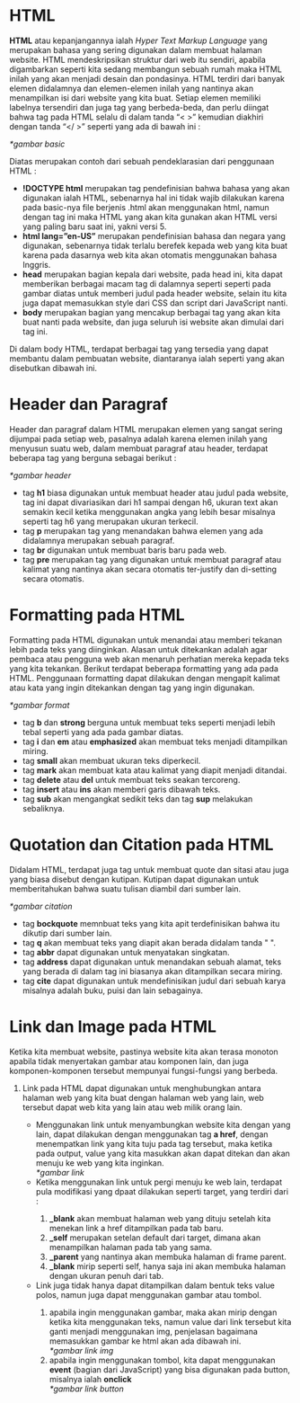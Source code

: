 # HTML
<b>HTML</b> atau kepanjangannya ialah <i>Hyper Text Markup Language</i> yang merupakan bahasa yang sering digunakan dalam membuat halaman website. HTML mendeskripsikan struktur dari web itu sendiri, apabila digambarkan seperti kita sedang 
membangun sebuah rumah maka HTML inilah yang akan menjadi desain dan pondasinya. HTML terdiri dari banyak elemen didalamnya dan elemen-elemen inilah yang nantinya akan menampilkan isi dari website yang kita buat. 
Setiap elemen memiliki labelnya tersendiri dan juga tag yang berbeda-beda, dan perlu diingat bahwa tag pada HTML selalu di dalam tanda “< >” kemudian diakhiri dengan tanda “</ >” seperti yang ada di bawah ini :

<i>*gambar basic</i>
 
Diatas merupakan contoh dari sebuah pendeklarasian dari penggunaan HTML : 
<ul type="disc">
<li> <b>!DOCTYPE html</b> merupakan tag pendefinisian bahwa bahasa yang akan digunakan ialah HTML, sebenarnya hal ini tidak wajib dilakukan karena pada basic-nya file berjenis .html akan menggunakan html,
namun dengan tag ini maka HTML yang akan kita gunakan akan HTML versi yang paling baru saat ini, yakni versi 5. </li>
<li> <b>html lang=”en-US”</b> merupakan pendefinisian bahasa  dan negara yang digunakan, sebenarnya tidak terlalu berefek kepada web yang kita buat karena pada dasarnya web kita akan otomatis menggunakan bahasa Inggris. </li>
<li> <b>head</b> merupakan bagian kepala dari website, pada head ini, kita dapat memberikan berbagai macam tag di dalamnya seperti <head> seperti pada gambar diatas untuk memberi judul pada header website,
  selain itu kita juga dapat memasukkan style dari CSS dan script dari JavaScript nanti.</li>
<li> <b>body</b> merupakan bagian yang mencakup berbagai tag yang akan kita buat nanti pada website, dan juga seluruh isi website akan dimulai dari tag ini.</li>
</ul>

Di dalam body HTML, terdapat berbagai tag yang tersedia yang dapat membantu dalam pembuatan website, diantaranya ialah seperti yang akan disebutkan dibawah ini.

# Header dan Paragraf

Header dan paragraf dalam HTML merupakan elemen yang sangat sering dijumpai pada setiap web, pasalnya adalah karena elemen inilah yang menyusun suatu web, dalam membuat paragraf
atau header, terdapat beberapa tag yang berguna sebagai berikut :

<i>*gambar header</i>
	
<ul type="disc">
<li>tag <b>h1</b> biasa digunakan untuk membuat header atau judul pada website, tag ini dapat divariasikan dari h1 sampai dengan h6,
ukuran text akan semakin kecil ketika menggunakan angka yang lebih besar misalnya seperti tag h6 yang merupakan ukuran terkecil.</li>
<li>tag <b>p</b> merupakan tag yang menandakan bahwa elemen yang ada didalamnya merupakan sebuah paragraf.</li>
<li>tag <b>br</b> digunakan untuk membuat baris baru pada web.</li>
<li>tag <b>pre</b> merupakan tag yang digunakan untuk membuat paragraf atau kalimat yang nantinya akan secara otomatis ter-justify dan di-setting secara otomatis.</li>
</ul>

# Formatting pada HTML
	
Formatting pada HTML digunakan untuk menandai atau memberi tekanan lebih pada teks yang diinginkan. Alasan untuk ditekankan adalah agar pembaca atau pengguna web akan menaruh perhatian mereka kepada teks yang kita tekankan.
Berikut terdapat beberapa formatting yang ada pada HTML. Penggunaan formatting dapat dilakukan dengan mengapit kalimat atau kata yang ingin ditekankan dengan tag yang ingin digunakan.

<i>*gambar format</i>

<ul type="disc">
<li>tag <b>b</b> dan <b>strong</b> berguna untuk membuat teks seperti menjadi lebih tebal seperti yang ada pada gambar diatas.</li>
<li>tag <b>i</b> dan <b>em</b> atau <b>emphasized</b> akan membuat teks menjadi ditampilkan miring.</li>
<li>tag <b>small</b> akan membuat ukuran teks diperkecil.</li>
<li>tag <b>mark</b> akan membuat kata atau kalimat yang diapit menjadi ditandai.</li>
<li>tag <b>delete</b> atau <b>del</b> untuk membuat teks seakan tercoreng.</li>
<li>tag <b>insert</b> atau <b>ins</b> akan memberi garis dibawah teks.</li>
<li>tag <b>sub</b> akan mengangkat sedikit teks dan tag <b>sup</b> melakukan sebaliknya.</li>
</ul>

# Quotation dan Citation pada HTML

Didalam HTML, terdapat juga tag untuk membuat quote dan sitasi atau juga yang biasa disebut dengan kutipan. Kutipan dapat digunakan untuk memberitahukan bahwa suatu tulisan
diambil dari sumber lain.

<i>*gambar citation</i>

<ul type="disc">
  <li> tag <b>bockquote</b> memnbuat teks yang kita apit terdefinisikan bahwa itu dikutip dari sumber lain.</li>
  <li> tag <b>q</b> akan membuat teks yang diapit akan berada didalam tanda " ".</li>
  <li> tag <b>abbr</b> dapat digunakan untuk menyatakan singkatan.</li> 
  <li> tag <b>address</b> dapat digunakan untuk menandakan sebuah alamat, teks yang berada di dalam tag ini
	biasanya akan ditampilkan secara miring.</li>
 <li> tag <b>cite</b> dapat digunakan untuk mendefinisikan judul dari sebuah karya misalnya adalah buku, puisi dan lain
 sebagainya.</li>
</ul>

# Link dan Image pada HTML

Ketika kita membuat website, pastinya website kita akan terasa monoton apabila tidak menyertakan gambar atau
komponen lain, dan juga komponen-komponen tersebut mempunyai fungsi-fungsi yang berbeda.
<ol type="square">
<li>Link pada HTML dapat digunakan untuk menghubungkan antara halaman web yang kita buat dengan halaman web yang lain, web tersebut dapat web kita yang lain atau web milik orang lain.</li>
<ul type="a">
<li>Menggunakan link untuk menyambungkan website kita dengan yang lain, dapat dilakukan dengan menggunakan tag <b>a href</b>, dengan menempatkan link yang kita tuju
pada tag tersebut, maka ketika pada output, value yang kita masukkan akan dapat ditekan dan akan menuju ke web yang kita inginkan. </li>
<i>*gambar link</i>
<li>Ketika menggunakan link untuk pergi menuju ke web lain, terdapat pula modifikasi yang dpaat dilakukan seperti target, yang terdiri dari : </li>
<ol>
	<li><b>_blank</b> akan membuat halaman web yang dituju setelah kita menekan link a href ditampilkan pada tab baru.</li>
	<li><b>_self</b> merupakan setelan default dari target, dimana akan menampilkan halaman pada tab yang sama.</li>
	<li><b>_parent</b> yang nantinya akan membuka halaman di frame parent.</li>
	<li><b>_blank</b> mirip seperti self, hanya saja ini akan membuka halaman dengan ukuran penuh dari tab.</li>
</ol>
<li>Link juga tidak hanya dapat ditampilkan dalam bentuk teks value polos, namun juga dapat menggunakan gambar atau tombol.</li>
<ol> 
	<li>apabila ingin menggunakan gambar, maka akan mirip dengan ketika kita menggunakan teks, namun value dari link tersebut kita ganti menjadi menggunakan img,
		penjelasan bagaimana memasukkan gambar ke html akan ada dibawah ini.</li>
	<i>*gambar link img</i>
  	<li>apabila ingin menggunakan tombol, kita dapat menggunakan <b>event</b> (bagian dari JavaScript) yang bisa digunakan pada button, misalnya ialah <b>onclick</b></li>
	<i>*gambar link button</i>
</ol>

